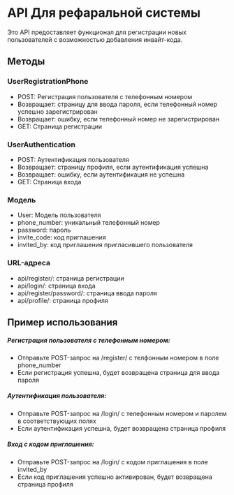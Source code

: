 
# API Для рефаральной системы
Это API предоставляет функционал для регистрации новых пользователей с возможностью добавления инвайт-кода.

## Методы
### UserRegistrationPhone
- POST: Регистрация пользователя с телефонным номером
- Возвращает: страницу для ввода пароля, если телефонный номер успешно зарегистрирован
- Возвращает: ошибку, если телефонный номер не зарегистрирован
- GET: Страница регистрации
### UserAuthentication
- POST: Аутентификация пользователя
- Возвращает: страницу профиля, если аутентификация успешна
- Возвращает: ошибку, если аутентификация не успешна
- GET: Страница входа
### Модель
- User: Модель пользователя
- phone_number: уникальный телефонный номер
- password: пароль
- invite_code: код приглашения
- invited_by: код приглашения пригласившего пользователя
### URL-адреса
- api/register/: страница регистрации
- api/login/: страница входа
- api/register/password/: страница ввода пароля
- api/profile/: страница профиля
## Пример использования
##### Регистрация пользователя с телефонным номером:
- Отправьте POST-запрос на /register/ с телфонным номером в поле phone_number
- Если регистрация успешна, будет возвращена страница для ввода пароля
##### Аутентификация пользователя:
- Отправьте POST-запрос на /login/ с телефонным номером и паролем в соответствующих полях
- Если аутентификация успешна, будет возвращена страница профиля
##### Вход с кодом приглашения:
- Отправьте POST-запрос на /login/ с кодом приглашения в поле invited_by
- Если код приглашения успешно активирован, будет возвращена страница профиля
